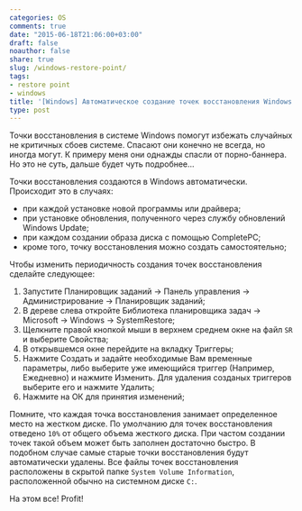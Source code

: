 ```yaml
---
categories: OS
comments: true
date: "2015-06-18T21:06:00+03:00"
draft: false
noauthor: false
share: true
slug: /windows-restore-point/
tags:
- restore point
- windows
title: '[Windows] Автоматическое создание точек восстановления Windows'
type: post
---
```



Точки восстановления в системе Windows помогут избежать случайных не критичных сбоев системе. Спасают они конечно не всегда, но иногда могут. К примеру меня они однажды спасли от порно-баннера. Но это не суть, дальше будет чуть подробнее...

Точки восстановления создаются в Windows автоматически. Происходит это в случаях:
-   при каждой установке новой программы или драйвера;
-   при установке обновления, полученного через службу обновлений Windows Update;
-   при каждом создании образа диска с помощью CompletePC;
-   кроме того, точку восстановления можно создать самостоятельно;

Чтобы изменить периодичность создания точек восстановления сделайте следующее:

1.  Запустите Планировщик заданий -> Панель управления -> Администрирование -> Планировщик заданий;
2.  В дереве слева откройте Библиотека планировщика задач -> Microsoft -> Windows -> SystemRestore;
3.  Щелкните правой кнопкой мыши в верхнем среднем окне на файл `SR` и выберите Свойства;
4.  В открывшемся окне перейдите на вкладку Триггеры;
5.  Нажмите Создать и задайте необходимые Вам временные параметры, либо выберите уже имеющийся триггер (Например, Ежедневно) и нажмите Изменить. Для удаления созданых триггеров выберите его и нажмите Удалить;
6.  Нажмите на ОК для принятия изменений;

Помните, что каждая точка восстановления занимает определенное место на жестком диске. По умолчанию для точек восстановления отведено `10%` от общего объема жесткого диска. При частом создании точек такой объем может быть заполнен достаточно быстро. В подобном случае самые старые точки восстановления будут автоматически удалены. Все файлы точек восстановления расположены в скрытой папке `System Volume Information`, расположенной обычно на системном диске `С:`.

На этом все! Profit!
